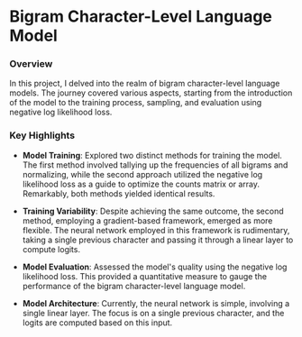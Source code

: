 
# Bigram Character-Level Language Model

### Overview
In this project, I delved into the realm of bigram character-level language models. The journey covered various aspects, starting from the introduction of the model to the training process, sampling, and evaluation using negative log likelihood loss.

### Key Highlights
* **Model Training**: Explored two distinct methods for training the model. The first method involved tallying up the frequencies of all bigrams and normalizing, while the second approach utilized the negative log likelihood loss as a guide to optimize the counts matrix or array. Remarkably, both methods yielded identical results.

* **Training Variability**: Despite achieving the same outcome, the second method, employing a gradient-based framework, emerged as more flexible. The neural network employed in this framework is rudimentary, taking a single previous character and passing it through a linear layer to compute logits.

* **Model Evaluation**: Assessed the model's quality using the negative log likelihood loss. This provided a quantitative measure to gauge the performance of the bigram character-level language model.

* **Model Architecture**: Currently, the neural network is simple, involving a single linear layer. The focus is on a single previous character, and the logits are computed based on this input.
